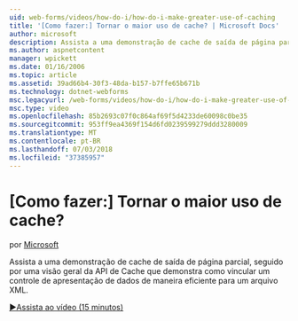 ```yaml
---
uid: web-forms/videos/how-do-i/how-do-i-make-greater-use-of-caching
title: '[Como fazer:] Tornar o maior uso de cache? | Microsoft Docs'
author: microsoft
description: Assista a uma demonstração de cache de saída de página parcial, seguido por uma visão geral da API de Cache que demonstra como associar com eficiência uma apresentação de dados...
ms.author: aspnetcontent
manager: wpickett
ms.date: 01/16/2006
ms.topic: article
ms.assetid: 39ad66b4-30f3-48da-b157-b7ffe65b671b
ms.technology: dotnet-webforms
msc.legacyurl: /web-forms/videos/how-do-i/how-do-i-make-greater-use-of-caching
msc.type: video
ms.openlocfilehash: 85b2693c07f0c864af69f5d4233de60098c0be35
ms.sourcegitcommit: 953ff9ea4369f154d6fd0239599279ddd3280009
ms.translationtype: MT
ms.contentlocale: pt-BR
ms.lasthandoff: 07/03/2018
ms.locfileid: "37385957"
---
```

<a name="how-do-i-make-greater-use-of-caching"></a>[Como fazer:] Tornar o maior uso de cache?
====================
por [Microsoft](https://github.com/microsoft)

Assista a uma demonstração de cache de saída de página parcial, seguido por uma visão geral da API de Cache que demonstra como vincular um controle de apresentação de dados de maneira eficiente para um arquivo XML.

[&#9654;Assista ao vídeo (15 minutos)](https://channel9.msdn.com/Blogs/ASP-NET-Site-Videos/how-do-i-make-greater-use-of-caching)
